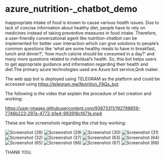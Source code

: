 # azure_nutrition-_chatbot_demo

Inappropriate intake of food is known to cause various health issues. Due to lack of concise information about healthy diet, people have to rely on medicines instead of taking preventive measures in food intake. Therefore, a user-friendly conversational agent like nutrition-chatbot can be implemented for better user interaction which can give solutions to people’s common questions like ‘what are some healthy meals to have in breakfast, lunch and dinner?’, ‘how much calorie should be consumed in a day?’ and many more questions related to individual’s health. So, this bot helps users to get appropriate guidance and information regarding their health and diet.The primary azure technologies used are Azure bot service,QnA maker.

The web app bot is deployed using TELEGRAM as the platform and could be accessed using https://telegram.me/Nutrition_FAQs_bot.

The following is the video that explain the procedure of bot creation and working:


https://user-images.githubusercontent.com/93673311/192798859-7746b223-297a-4772-b1e4-993918cf471e.mp4



These are few screenshots regarding the chat boy working:

![Screenshot (28)](https://user-images.githubusercontent.com/93673311/192776688-f3221aeb-6921-4d01-bf31-1a027eb5a2be.png)
![Screenshot (29)](https://user-images.githubusercontent.com/93673311/192776824-3015676e-d264-4222-a819-6a29259d4ac3.png)
![Screenshot (30)](https://user-images.githubusercontent.com/93673311/192776859-c5c74dd5-c691-44e5-807c-34208511efbc.png)
![Screenshot (31)](https://user-images.githubusercontent.com/93673311/192777002-08bcaf20-5df2-4356-ac6b-a1f1deede8c2.png)
![Screenshot (32)](https://user-images.githubusercontent.com/93673311/192777028-d7b30c02-cbbd-425f-b1f8-1d05cccce835.png)
![Screenshot (37)](https://user-images.githubusercontent.com/93673311/192777039-5f7b1c54-27ff-4444-9196-9ce7c57a2e4f.png)
![Screenshot (63)](https://user-images.githubusercontent.com/93673311/192777055-704ef1ca-8d9d-4844-bfaa-acfaabcd2754.png)
![Screenshot (64)](https://user-images.githubusercontent.com/93673311/192777063-5165fb7b-3f36-43cf-9f4e-f4651136c7e9.png)
![Screenshot (65)](https://user-images.githubusercontent.com/93673311/192777089-eb69ea5a-0a7a-44dd-b9c2-318125c9f053.png)
![Screenshot (66)](https://user-images.githubusercontent.com/93673311/192777185-cdeff75d-adaa-4f50-94c6-8c789c1179ca.png)
![Screenshot (67)](https://user-images.githubusercontent.com/93673311/192777202-04417589-a814-4955-8b84-a1510215829c.png)
![Screenshot (68)](https://user-images.githubusercontent.com/93673311/192777217-3d68b935-dab0-45f2-af92-87dbe94d39ea.png)


THANK YOU.
